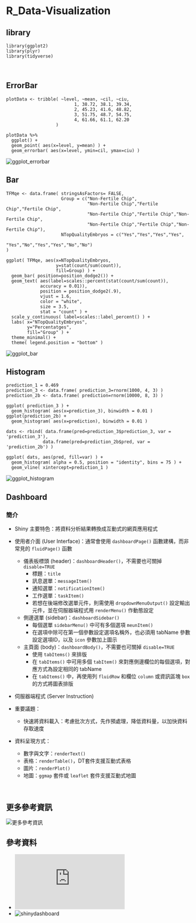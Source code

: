 # R_Data-Visualization

## library
```
library(ggplot2)
library(plyr)
library(tidyverse)
```
<br>

## ErrorBar
```
plotData <- tribble( ~level, ~mean, ~cil, ~ciu,
                          1, 38.72, 38.1, 39.34,
                          2, 45.23, 41.6, 48.82,
                          3, 51.75, 48.7, 54.75,
                          4, 61.66, 61.1, 62.20
                   )

plotData %>% 
  ggplot() + 
  geom_point( aes(x=level, y=mean) ) +
  geom_errorbar( aes(x=level, ymin=cil, ymax=ciu) )
```
![ggplot_errorbar](https://github.com/sueshow/R_Data-Visualization/blob/main/picture/ggplot_errorbar.jpeg)
<br>

## Bar
```
TFMqe <- data.frame( stringsAsFactors= FALSE,
                     Group = c("Non-Fertile Chip",
                               "Non-Fertile Chip","Fertile Chip","Fertile Chip",
                               "Non-Fertile Chip","Fertile Chip","Non-Fertile Chip",
                               "Non-Fertile Chip","Fertile Chip","Non-Fertile Chip"),
                     NTopQualityEmbryos = c("Yes","Yes","Yes","Yes",
                                            "Yes","No","Yes","Yes","No","No")
)

ggplot( TFMqe, aes(x=NTopQualityEmbryos,
                   y=stat(count/sum(count)),
                   fill=Group) ) +
  geom_bar( position=position_dodge2()) +
  geom_text( aes(label=scales::percent(stat(count/sum(count)), 
             accuracy = 0.01)),
             position = position_dodge2(.9),
             vjust = 1.6,
             color = "white",
             size = 3.5,
             stat = "count" ) +
  scale_y_continuous( label=scales::label_percent() ) +
  labs( x="NTopQualityEmbryos",
        y="Percentatges",
        fill="Group" ) +
  theme_minimal() +
  theme( legend.position = "bottom" )
```
![ggplot_bar](https://github.com/sueshow/R_Data-Visualization/blob/main/picture/ggplot_bar.jpeg)
<br>

## Histogram
```
prediction_1 = 0.469
prediction_3 <- data.frame( prediction_3=rnorm(1000, 4, 3) )  
prediction_2b <- data.frame( prediction=rnorm(10000, 8, 3) )

ggplot( prediction_3 ) +
  geom_histogram( aes(x=prediction_3), binwidth = 0.01 )
ggplot(prediction_2b) +
  geom_histogram( aes(x=prediction), binwidth = 0.01 )

dats <- rbind( data.frame(pred=prediction_3$prediction_3, var = 'prediction_3'),
              data.frame(pred=prediction_2b$pred, var = 'prediction_2b') )

ggplot( dats, aes(pred, fill=var) ) + 
  geom_histogram( alpha = 0.5, position = "identity", bins = 75 ) +
  geom_vline( xintercept=prediction_1 )
```
![ggplot_histogram](https://github.com/sueshow/R_Data-Visualization/blob/main/picture/ggplot_histogram.jpeg)
<br>

## Dashboard
### 簡介
* Shiny 主要特色：將資料分析結果轉換成互動式的網頁應用程式
* 使用者介面 (User Interface)：通常會使用 `dashboardPage()` 函數建構，而非常見的 `fluidPage()` 函數
  * 儀表板標頭 (header)：`dashboardHeader()`，不需要也可關掉 `disable=TRUE`
    * 標題：`title`
    * 訊息選單：`messageItem()`
    * 通知選單：`notificationItem()`
    * 工作選單：`taskItem()`
    * 若想在後端修改選單元件，則需使用 `dropdownMenuOutput()` 設定輸出元件，並在伺服器端程式用 `renderMenu()` 作動態設定
  * 側邊選單 (sidebar)：`dashboardSidebar()`
    * 每個選單 `sidebarMenu()` 中可有多個選項 `meunItem()`
    * 在選項中除可在第一個參數設定選項名稱外，也必須用 tabName 參數設定選項ID，以及 `icon` 參數加上圖示
  * 主頁面 (body)：`dashboardBody()`，不需要也可關掉 `disable=TRUE`
    * 使用 `tabItems()` 來排版
    * 在 `tabItems()` 中可用多個 `tabItem()` 來對應側邊欄位的每個選項，對應方式為設定相同的 tabName
    * 在 `tabItems()` 中，再使用列 `fluidRow` 和欄位 `column` 或資訊區塊 `box` 的方式將圖表排版
* 伺服器端程式 (Server Instruction)

* 重要議題：
  * 快速將資料載入：考慮批次方式，先作預處理，降低資料量，以加快資料存取速度
* 資料呈現方式：
  * 數字與文字：`renderText()`
  * 表格：`renderTable()`，DT套件支援互動式表格
  * 圖片：`renderPlot()`
  * 地圖：`ggmap` 套件或 `leaflet` 套件支援互動式地圖
<br>

## 更多參考資訊
![更多參考資訊](https://github.com/sueshow/R_Data-Visualization/blob/main/picture/ggplot.png)
<br>

## 參考資料
* ![ggplot2](https://beta.rstudioconnect.com/content/3279/ggplot_tutorial.html)
* ![shinydashboard](https://rstudio.github.io/shinydashboard/)
